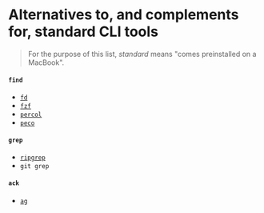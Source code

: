 # Alternatives to, and complements for, standard CLI tools

> For the purpose of this list, _standard_ means "comes preinstalled on a MacBook".

#### `find`

* [`fd`](https://github.com/sharkdp/fd)
* [`fzf`](https://github.com/junegunn/fzf)
* [`percol`](https://github.com/mooz/percol)
* [`peco`](https://github.com/peco/peco)

#### `grep`

* [`ripgrep`](https://github.com/BurntSushi/ripgrep)
* `git grep`

#### `ack`

* [`ag`](https://github.com/ggreer/the_silver_searcher)


